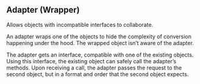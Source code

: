 ## Adapter (Wrapper)

Allows objects with incompatible interfaces to collaborate.

An adapter wraps one of the objects to hide the complexity of conversion happening under the hood. The wrapped object isn’t aware of the adapter. 

The adapter gets an interface, compatible with one of the existing objects.
Using this interface, the existing object can safely call the adapter’s methods.
Upon receiving a call, the adapter passes the request to the second object, but in a format and order that the second object expects.